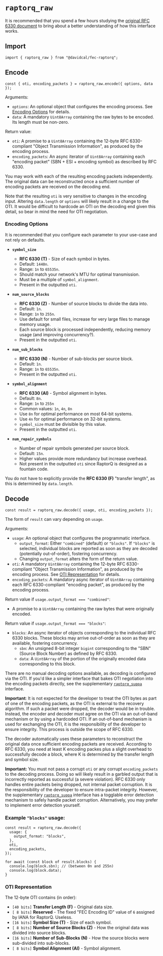 # `raptorq_raw`

It is recommended that you spend a few hours studying the [original RFC 6330 document](https://datatracker.ietf.org/doc/html/rfc6330) to bring about a better understanding of how this interface works.

## Import

```
import { raptorq_raw } from "@davidcal/fec-raptorq";
```

## Encode

```
const { oti, encoding_packets } = raptorq_raw.encode({ options, data });
```

Arguments:

 - `options`: An optional object that configures the encoding process. See [Encoding Options](#encoding-options) for details.
 - `data`: A mandatory `Uint8Array` containing the raw bytes to be encoded. Its length must be non-zero.
 
Return value:

 - `oti`: A promise to a `Uint8Array` containing the 12-byte RFC 6330-compliant "Object Transmission Information", as produced by the encoding process.
 - `encoding_packets`: An async iterator of `Uint8Array` containing each "encoding packet" (SBN + ESI + encoding symbol) as described by RFC 6330.
 
You may work with each of the resulting encoding packets independently. The original data can be reconstructed once a sufficient number of encoding packets are received on the decoding end.

Note that the resulting `oti` is very sensitive to changes in the encoding input. Altering `data.length` or `options` will likely result in a change to the OTI. It would be difficult to hardcode an OTI on the decoding end given this detail, so bear in mind the need for OTI negotiation.

### Encoding Options

It is recommended that you configure each parameter to your use-case and not rely on defaults.

- **`symbol_size`**
  - **RFC 6330 (T)** - Size of each symbol in bytes.
  - Default: `1440n`.
  - Range: `1n` to `65535n`.
  - Should match your network's MTU for optimal transmission.
  - Must be a multiple of `symbol_alignment`.
  - Present in the outputted `oti`.

- **`num_source_blocks`**
  - **RFC 6330 (Z)** - Number of source blocks to divide the data into.
  - Default: `1n`.
  - Range: `1n` to `255n`.
  - Use default for small files, increase for very large files to manage memory usage.
  - Each source block is processed independently, reducing memory usage (and improving concurrency?).
  - Present in the outputted `oti`.

- **`num_sub_blocks`**
  - **RFC 6330 (N)** - Number of sub-blocks per source block.
  - Default: `1n`.
  - Range: `1n` to `65535n`.
  - Present in the outputted `oti`.

- **`symbol_alignment`**
  - **RFC 6330 (Al)** - Symbol alignment in bytes.
  - Default: `8n`.
  - Range: `1n` to `255n`
  - Common values: `1n`, `4n`, `8n`
  - Use `8n` for optimal performance on most 64-bit systems.
  - Use `4n` for optimal performance on 32-bit systems.
  - `symbol_size` must be divisible by this value.
  - Present in the outputted `oti`.
  
- **`num_repair_symbols`**
  - Number of repair symbols generated per source block.
  - Default: `15n`.
  - Higher values provide more redundancy but increase overhead.
  - Not present in the outputted `oti` since RaptorQ is designed as a fountain code.

  
You do not have to explicitly provide the **RFC 6330 (F)** "transfer length", as this is determined by `data.length`.

## Decode

```
const result = raptorq_raw.decode({ usage, oti, encoding_packets });
```

The form of `result` can vary depending on `usage`.

Arguments:

 - `usage`: An optional object that configures the programmatic interface.
   - `output_format`: Either `"combined"` (default) or `"blocks"`. If `"blocks"` is selected, individual blocks are reported as soon as they are decoded (potentially out-of-order), fostering concurrency.
   - Changing `output_format` alters the form of the return value.
 - `oti`: A mandatory `Uint8Array` containing the 12-byte RFC 6330-compliant "Object Transmission Information", as produced by the encoding process. See [OTI Representation](#oti-representation) for details.
 - `encoding_packets`: A mandatory async iterator of `Uint8Array` containing each RFC 6330-compliant "encoding packet", as produced by the encoding process.
 
Return value if `usage.output_format === "combined"`:

 - A promise to a `Uint8Array` containing the raw bytes that were originally encoded.
 
Return value if `usage.output_format === "blocks"`:

 - `blocks`: An async iterator of objects corresponding to the individual RFC 6330 blocks. These blocks may arrive out-of-order as soon as they are available, fostering concurrency.
   - `sbn`: An unsigned 8-bit integer `bigint` corresponding to the "SBN" (Source Block Number) as defined by RFC 6330.
   - `data`: A `Uint8Array` of the portion of the originally encoded data corresponding to this block.

There are no manual decoding options available, as decoding is configured via the OTI. If you'd like a simpler interface that bakes OTI negotiation into the encoding packets directly, see the supplementary [`raptorq_suppa`](raptorq_suppa.md) interface.

**Important**: It is not expected for the developer to treat the OTI bytes as part of one of the encoding packets, as the OTI is external to the recovery algorithm. If such a packet were dropped, the decoder would be in trouble. Instead, the encoder and decoder must agree on the OTI via an out-of-band mechanism or by using a hardcoded OTI. If an out-of-band mechanism is used for exchanging the OTI, it is the responsibility of the developer to ensure integrity. This process is outside the scope of RFC 6330.

The decoder automatically uses these parameters to reconstruct the original data once sufficient encoding packets are received. According to RFC 6330, you need at least K encoding packes plus a slight overhead to successfully decode a block, where K is determined by the transfer length and symbol size.
 
**Important:** You must not pass a corrupt `oti` or any corrupt `encoding_packets` to the decoding process. Doing so will likely result in a garbled output that is incorrectly reported as successful (a severe violation). RFC 6330 only handles entire packets being dropped, not internal packet corruption. It is the responsibility of the developer to ensure intra-packet integrity. However, the supplementary [`raptorq_suppa`](raptorq_suppa.md) interface has a togglable error detection mechanism to safely handle packet corruption. Alternatively, you may prefer to implement error detection yourself.

### Example `"blocks"` usage:

```
const result = raptorq_raw.decode({
  usage: {
	output_format: "blocks",
  },
  oti,
  encoding_packets,
});

for await (const block of result.blocks) {
  console.log(block.sbn); // (between 0n and 255n)
  console.log(block.data);
}
```

### OTI Representation

The 12-byte OTI contains (in order):

- `[40 bits]` **Transfer Length (F)** - Original data size.
- `[ 8 bits]` **Reserved** - The fixed "FEC Encoding ID" value of `6` assigned by IANA for RaptorQ. Useless.
- `[16 bits]` **Symbol Size (T)** - Size of each symbol.
- `[ 8 bits]` **Number of Source Blocks (Z)** - How the original data was divided into source blocks.
- `[16 bits]` **Number of Sub-Blocks (N)** - How the source blocks were sub-divided into sub-blocks.
- `[ 8 bits]` **Symbol Alignment (Al)** - Symbol alignment.
